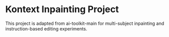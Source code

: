 # Kontext Inpainting Project

This project is adapted from ai-toolkit-main for multi-subject inpainting and instruction-based editing experiments. 